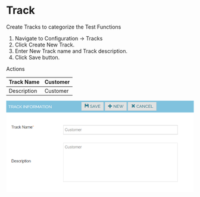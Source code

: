 # Track

Create Tracks to categorize the Test Functions

1. Navigate to Configuration -> Tracks
2. Click Create New Track.
3. Enter New Track name and Track description.
4. Click Save button.

Actions

| Track Name    | Customer |
|---------------|----------|
| Description   | Customer |

![Attest Track](./track.png)





